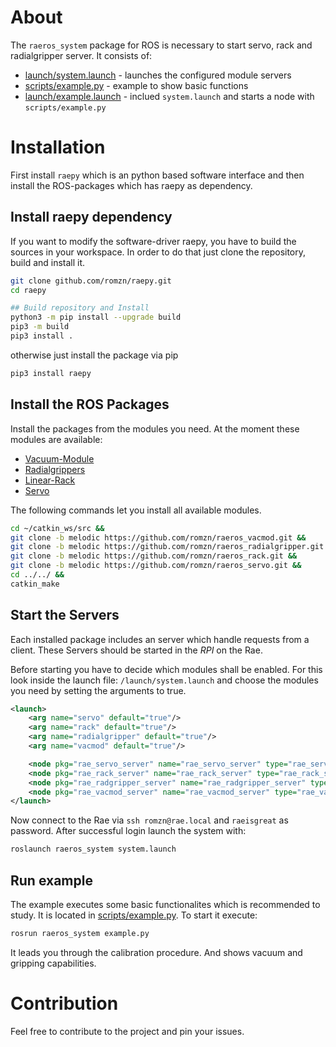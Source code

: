 # About
The `raeros_system` package for ROS is necessary to start servo, rack and radialgripper server. 
It consists of:
* [launch/system.launch](https://github.com/romzn/raeros_system/blob/master/launch/system.launch) - launches the configured module servers
* [scripts/example.py](https://github.com/romzn/raeros_system/blob/master/scripts/example.py) - example to show basic functions
* [launch/example.launch](https://github.com/romzn/raeros_system/blob/master/launch/example.launch) - inclued `system.launch` and starts a node with `scripts/example.py`

# Installation
First install `raepy` which is an python based software interface and then install the ROS-packages which has raepy as dependency.

## Install raepy dependency
If you want to modify the software-driver raepy, you have to build the sources in your workspace.
In order to do that just clone the repository, build and install it.

```bash
git clone github.com/romzn/raepy.git
cd raepy

## Build repository and Install
python3 -m pip install --upgrade build
pip3 -m build
pip3 install .
```
otherwise just install the package via pip
```bash
pip3 install raepy
```

## Install the ROS Packages
Install the packages from the modules you need. 
At the moment these modules are available:

* [Vacuum-Module](https://github.com/romzn/raeros_vacmod)
* [Radialgrippers](https://github.com/romzn/raeros_radialgripper)
* [Linear-Rack](https://github.com/romzn/raeros_rack/tree/melodic)
* [Servo](https://github.com/romzn/raeros_servo/tree/melodic)

The following commands let you install all available modules.

```bash
cd ~/catkin_ws/src &&
git clone -b melodic https://github.com/romzn/raeros_vacmod.git &&
git clone -b melodic https://github.com/romzn/raeros_radialgripper.git &&
git clone -b melodic https://github.com/romzn/raeros_rack.git &&
git clone -b melodic https://github.com/romzn/raeros_servo.git &&
cd ../../ &&
catkin_make 
```

## Start the Servers
Each installed package includes an server which handle requests from a client. 
These Servers should be started in the *RPI* on the Rae.

Before starting you have to decide which modules shall be enabled.
For this look inside the launch file: `/launch/system.launch` and choose the modules you need by setting the arguments to true.

```xml
<launch>
    <arg name="servo" default="true"/>
    <arg name="rack" default="true"/>
    <arg name="radialgripper" default="true"/>
    <arg name="vacmod" default="true"/>

    <node pkg="rae_servo_server" name="rae_servo_server" type="rae_servo_server.py" output="screen" respawn="false" if="$(arg servo)"/>
    <node pkg="rae_rack_server" name="rae_rack_server" type="rae_rack_server.py" output="screen" respawn="false" if="$(arg rack)"/>
    <node pkg="rae_radgripper_server" name="rae_radgripper_server" type="rae_radgripper_server.py" output="screen" respawn="false" if="$(arg radialgripper)"/>
    <node pkg="rae_vacmod_server" name="rae_vacmod_server" type="rae_vacmod_server.py" output="screen" respawn="true" if="$(arg vacmod)"/>
</launch>

```

Now connect to the Rae via `ssh romzn@rae.local` and `raeisgreat` as password.
After successful login launch the system with:

```bash
roslaunch raeros_system system.launch
```
## Run example
The example executes some basic functionalites which is recommended to study.
It is located in [scripts/example.py](https://github.com/romzn/raeros_system/blob/master/scripts/example.py).
To start it execute:

```bash
rosrun raeros_system example.py
```

It leads you through the calibration procedure. And shows vacuum and gripping capabilities.

# Contribution
Feel free to contribute to the project and pin your issues.
